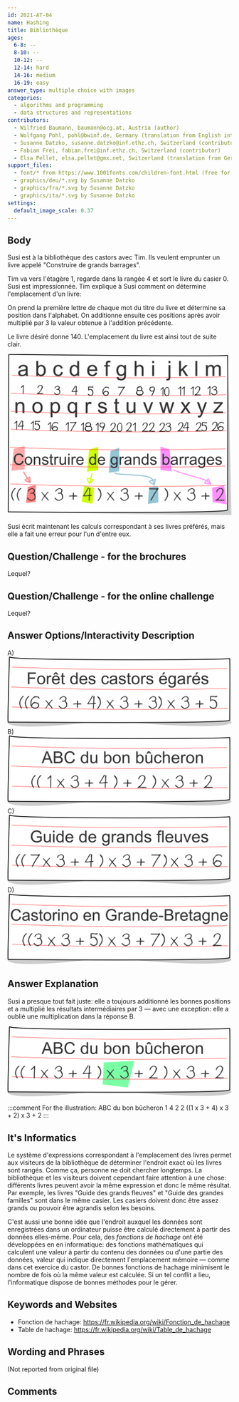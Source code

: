 ```yaml
---
id: 2021-AT-04
name: Hashing
title: Bibliothèque
ages:
  6-8: --
  8-10: --
  10-12: --
  12-14: hard
  14-16: medium
  16-19: easy
answer_type: multiple choice with images
categories:
  - algorithms and programming
  - data structures and representations
contributors:
  - Wilfried Baumann, baumann@ocg.at, Austria (author)
  - Wolfgang Pohl, pohl@bwinf.de, Germany (translation from English into German)
  - Susanne Datzko, susanne.datzko@inf.ethz.ch, Switzerland (contributor, graphics)
  - Fabian Frei, fabian.frei@inf.ethz.ch, Switzerland (contributor)
  - Elsa Pellet, elsa.pellet@gmx.net, Switzerland (translation from German into French)
support_files:
  - font/* from https://www.1001fonts.com/children-font.html (free for commercial use)
  - graphics/deu/*.svg by Susanne Datzko
  - graphics/fra/*.svg by Susanne Datzko
  - graphics/ita/*.svg by Susanne Datzko
settings:
  default_image_scale: 0.37
---
```


[ansA]: graphics/fra/2021-AT-04-answerA-fra-compatible.svg "Réponse A (200px)"
[ansB]: graphics/fra/2021-AT-04-answerB-fra-compatible.svg "Réponse B (200px)"
[ansC]: graphics/fra/2021-AT-04-answerC-fra-compatible.svg "Réponse C (200px)"
[ansD]: graphics/fra/2021-AT-04-answerD-fra-compatible.svg "Réponse D (200px)"


## Body

Susi est à la bibliothèque des castors avec Tim. Ils veulent emprunter un livre appelé "Construire de grands barrages".

Tim va vers l'étagère 1, regarde dans la rangée 4 et sort le livre du casier 0. Susi est impressionnée. Tim explique à Susi comment on détermine l'emplacement d'un livre:

On prend la première lettre de chaque mot du titre du livre et détermine sa position dans l'alphabet. On additionne ensuite ces positions après avoir multiplié par 3 la valeur obtenue à l'addition précédente. 

Le livre désiré donne 140. L'emplacement du livre est ainsi tout de suite clair.

![](graphics/fra/2021-AT-04a-taskbody1-fra-compatible.svg "Construire de grands barrages (200px) right")



Susi écrit maintenant les calculs correspondant à ses livres préférés, mais elle a fait une erreur pour l'un d'entre eux.


## Question/Challenge - for the brochures

Lequel?


## Question/Challenge - for the online challenge

Lequel?


## Answer Options/Interactivity Description


 A)  ![ansA] 
 B)  ![ansB] 
 C)  ![ansC] 
 D)  ![ansD]

## Answer Explanation

Susi a presque tout fait juste: elle a toujours additionné les bonnes positions et a multiplié les résultats intermédiaires par 3 — avec une exception: elle a oublié une multiplication dans la réponse B.

![](graphics/fra/2021-AT-04-solution-fra-compatible.svg "ABC du bon bûcheron (200px)")

:::comment 
For the illustration: ABC du bon bûcheron
1 4 2 2
((1 x 3 + 4) x 3 + 2) x 3 + 2
:::

## It's Informatics

Le système d'expressions correspondant à l'emplacement des livres permet aux visiteurs de la bibliothèque de déterminer l'endroit exact où les livres sont rangés. Comme ça, personne ne doit chercher longtemps. La bibliothèque et les visiteurs doivent cependant faire attention à une chose: différents livres peuvent avoir la même expression et donc le même résultat. Par exemple, les livres "Guide des grands fleuves" et "Guide des grandes familles" sont dans le même casier. Les casiers doivent donc être assez grands ou pouvoir être agrandis selon les besoins.

C'est aussi une bonne idée que l'endroit auxquel les données sont enregistrées dans un ordinateur puisse être calculé directement à partir des données elles-même. Pour cela, des _fonctions de hachage_ ont été développées en en informatique: des fonctions mathématiques qui calculent une valeur à partir du contenu des données ou d'une partie des données, valeur qui indique directement l'emplacement mémoire — comme dans cet exercice du castor. De bonnes fonctions de hachage minimisent le nombre de fois où la même valeur est calculée. Si un tel conflit a lieu, l'informatique dispose de bonnes méthodes pour le gérer.


## Keywords and Websites

 - Fonction de hachage: https://fr.wikipedia.org/wiki/Fonction_de_hachage
 - Table de hachage: https://fr.wikipedia.org/wiki/Table_de_hachage


## Wording and Phrases

(Not reported from original file)


## Comments



